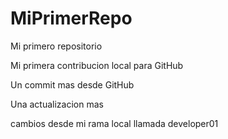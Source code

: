 # MiPrimerRepo

Mi primero repositorio

Mi primera contribucion local para GitHub

Un commit mas desde GitHub

Una actualizacion mas

cambios desde mi rama local llamada developer01
